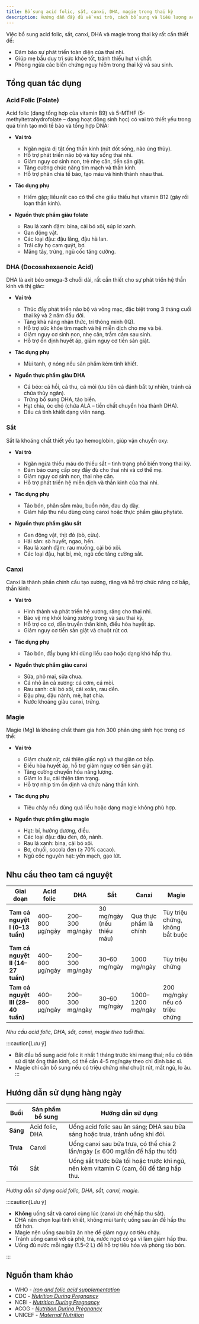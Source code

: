 ```yaml
---
title: Bổ sung acid folic, sắt, canxi, DHA, magie trong thai kỳ
description: Hướng dẫn đầy đủ về vai trò, cách bổ sung và liều lượng acid folic, sắt, canxi, DHA, magie cho phụ nữ mang thai.
---
```


Việc bổ sung acid folic, sắt, canxi, DHA và magie trong thai kỳ rất cần thiết để:

- Đảm bảo sự phát triển toàn diện của thai nhi.
- Giúp mẹ bầu duy trì sức khỏe tốt, tránh thiếu hụt vi chất.
- Phòng ngừa các biến chứng nguy hiểm trong thai kỳ và sau sinh.

## Tổng quan tác dụng

### Acid Folic (Folate)

Acid folic (dạng tổng hợp của vitamin B9) và 5-MTHF (5-methyltetrahydrofolate – dạng hoạt động sinh học) có vai trò thiết yếu trong quá trình tạo mới tế bào và tổng hợp DNA:

- **Vai trò**

  - Ngăn ngừa dị tật ống thần kinh (nứt đốt sống, não úng thủy).
  - Hỗ trợ phát triển não bộ và tủy sống thai nhi.
  - Giảm nguy cơ sinh non, trẻ nhẹ cân, tiền sản giật.
  - Tăng cường chức năng tim mạch và thần kinh.
  - Hỗ trợ phân chia tế bào, tạo máu và hình thành nhau thai.

- **Tác dụng phụ**

  - Hiếm gặp; liều rất cao có thể che giấu thiếu hụt vitamin B12 (gây rối loạn thần kinh).

- **Nguồn thực phẩm giàu folate**
  - Rau lá xanh đậm: bina, cải bó xôi, súp lơ xanh.
  - Gan động vật.
  - Các loại đậu: đậu lăng, đậu hà lan.
  - Trái cây họ cam quýt, bơ.
  - Măng tây, trứng, ngũ cốc tăng cường.

### DHA (Docosahexaenoic Acid)

DHA là axit béo omega-3 chuỗi dài, rất cần thiết cho sự phát triển hệ thần kinh và thị giác:

- **Vai trò**

  - Thúc đẩy phát triển não bộ và võng mạc, đặc biệt trong 3 tháng cuối thai kỳ và 2 năm đầu đời.
  - Tăng khả năng nhận thức, trí thông minh (IQ).
  - Hỗ trợ sức khỏe tim mạch và hệ miễn dịch cho mẹ và bé.
  - Giảm nguy cơ sinh non, nhẹ cân, trầm cảm sau sinh.
  - Hỗ trợ ổn định huyết áp, giảm nguy cơ tiền sản giật.

- **Tác dụng phụ**

  - Mùi tanh, ợ nóng nếu sản phẩm kém tinh khiết.

- **Nguồn thực phẩm giàu DHA**
  - Cá béo: cá hồi, cá thu, cá mòi (ưu tiên cá đánh bắt tự nhiên, tránh cá chứa thủy ngân).
  - Trứng bổ sung DHA, tảo biển.
  - Hạt chia, óc chó (chứa ALA – tiền chất chuyển hóa thành DHA).
  - Dầu cá tinh khiết dạng viên nang.

### Sắt

Sắt là khoáng chất thiết yếu tạo hemoglobin, giúp vận chuyển oxy:

- **Vai trò**

  - Ngăn ngừa thiếu máu do thiếu sắt – tình trạng phổ biến trong thai kỳ.
  - Đảm bảo cung cấp oxy đầy đủ cho thai nhi và cơ thể mẹ.
  - Giảm nguy cơ sinh non, thai nhẹ cân.
  - Hỗ trợ phát triển hệ miễn dịch và thần kinh của thai nhi.

- **Tác dụng phụ**

  - Táo bón, phân sẫm màu, buồn nôn, đau dạ dày.
  - Giảm hấp thu nếu dùng cùng canxi hoặc thực phẩm giàu phytate.

- **Nguồn thực phẩm giàu sắt**
  - Gan động vật, thịt đỏ (bò, cừu).
  - Hải sản: sò huyết, ngao, hến.
  - Rau lá xanh đậm: rau muống, cải bó xôi.
  - Các loại đậu, hạt bí, mè, ngũ cốc tăng cường sắt.

### Canxi

Canxi là thành phần chính cấu tạo xương, răng và hỗ trợ chức năng cơ bắp, thần kinh:

- **Vai trò**

  - Hình thành và phát triển hệ xương, răng cho thai nhi.
  - Bảo vệ mẹ khỏi loãng xương trong và sau thai kỳ.
  - Hỗ trợ co cơ, dẫn truyền thần kinh, điều hòa huyết áp.
  - Giảm nguy cơ tiền sản giật và chuột rút cơ.

- **Tác dụng phụ**

  - Táo bón, đầy bụng khi dùng liều cao hoặc dạng khó hấp thu.

- **Nguồn thực phẩm giàu canxi**
  - Sữa, phô mai, sữa chua.
  - Cá nhỏ ăn cả xương: cá cơm, cá mòi.
  - Rau xanh: cải bó xôi, cải xoăn, rau dền.
  - Đậu phụ, đậu nành, mè, hạt chia.
  - Nước khoáng giàu canxi, trứng.

### Magie

Magie (Mg) là khoáng chất tham gia hơn 300 phản ứng sinh học trong cơ thể:

- **Vai trò**

  - Giảm chuột rút, cải thiện giấc ngủ và thư giãn cơ bắp.
  - Điều hòa huyết áp, hỗ trợ giảm nguy cơ tiền sản giật.
  - Tăng cường chuyển hóa năng lượng.
  - Giảm lo âu, cải thiện tâm trạng.
  - Hỗ trợ nhịp tim ổn định và chức năng thần kinh.

- **Tác dụng phụ**

  - Tiêu chảy nếu dùng quá liều hoặc dạng magie không phù hợp.

- **Nguồn thực phẩm giàu magie**
  - Hạt: bí, hướng dương, điều.
  - Các loại đậu: đậu đen, đỏ, nành.
  - Rau lá xanh: bina, cải bó xôi.
  - Bơ, chuối, socola đen (≥ 70% cacao).
  - Ngũ cốc nguyên hạt: yến mạch, gạo lứt.

## Nhu cầu theo tam cá nguyệt

| **Giai đoạn**                      | Acid folic      | DHA             | Sắt                        | Canxi                  | Magie                           |
| ---------------------------------- | --------------- | --------------- | -------------------------- | ---------------------- | ------------------------------- |
| **Tam cá nguyệt I (0–13 tuần)**    | 400–800 µg/ngày | 200–300 mg/ngày | 30 mg/ngày (nếu thiếu máu) | Qua thực phẩm là chính | Tùy triệu chứng, không bắt buộc |
| **Tam cá nguyệt II (14–27 tuần)**  | 400–800 µg/ngày | 200–300 mg/ngày | 30–60 mg/ngày              | 1000 mg/ngày          | Tùy triệu chứng                 |
| **Tam cá nguyệt III (28–40 tuần)** | 400–800 µg/ngày | 200–300 mg/ngày | 30–60 mg/ngày              | 1000–1200 mg/ngày    | 200 mg/ngày nếu có triệu chứng  |

_Nhu cầu acid folic, DHA, sắt, canxi, magie theo tuổi thai._

:::caution[Lưu ý]

- Bắt đầu bổ sung acid folic ít nhất 1 tháng trước khi mang thai; nếu có tiền sử dị tật ống thần kinh, có thể cần 4–5 mg/ngày theo chỉ định bác sĩ.
- Magie chỉ cần bổ sung nếu có triệu chứng như chuột rút, mất ngủ, lo âu.
  :::

## Hướng dẫn sử dụng hàng ngày

| **Buổi** | **Sản phẩm bổ sung** | **Hướng dẫn sử dụng**                                                                   |
| -------- | -------------------- | --------------------------------------------------------------------------------------- |
| **Sáng** | Acid folic, DHA      | Uống acid folic sau ăn sáng; DHA sau bữa sáng hoặc trưa, tránh uống khi đói.            |
| **Trưa** | Canxi                | Uống canxi sau bữa trưa, có thể chia 2 lần/ngày (≤ 600 mg/lần để hấp thu tốt)           |
| **Tối**  | Sắt                  | Uống sắt trước bữa tối hoặc trước khi ngủ, nên kèm vitamin C (cam, ổi) để tăng hấp thu. |

_Hướng dẫn sử dụng acid folic, DHA, sắt, canxi, magie._

:::caution[Lưu ý]

- **Không** uống sắt và canxi cùng lúc (canxi ức chế hấp thu sắt).
- DHA nên chọn loại tinh khiết, không mùi tanh; uống sau ăn để hấp thu tốt hơn.
- Magie nên uống sau bữa ăn nhẹ để giảm nguy cơ tiêu chảy.
- Tránh uống canxi với cà phê, trà, nước ngọt có ga vì làm giảm hấp thu.
- Uống đủ nước mỗi ngày (1.5–2 L) để hỗ trợ tiêu hóa và phòng táo bón.

:::

## Nguồn tham khảo

- WHO - [_Iron and folic acid supplementation_](https://www.who.int/nutrition/publications/micronutrients/guidelines/iron_folic_acid_supplementation/en/)
- CDC - [_Nutrition During Pregnancy_](https://www.cdc.gov/nutrition/pregnancy-and-breastfeeding.html)
- NCBI - [_Nutrition During Pregnancy_](https://www.ncbi.nlm.nih.gov/books/NBK217107/)
- ACOG - [_Nutrition During Pregnancy_](https://www.acog.org/womens-health/faqs/nutrition-during-pregnancy)
- UNICEF - [_Maternal Nutrition_](https://www.unicef.org/documents/maternal-nutrition)
